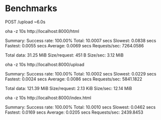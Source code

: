 # Benchmarks
POST /upload
~6.0s

oha -z 10s http://localhost:8000/html

Summary:
  Success rate: 100.00%
  Total:        10.0007 secs
  Slowest:      0.0838 secs
  Fastest:      0.0055 secs
  Average:      0.0069 secs
  Requests/sec: 7264.0586

  Total data:   31.25 MiB
  Size/request: 451 B
  Size/sec:     3.12 MiB

oha -z 10s http://localhost:8000/upload

Summary:
  Success rate: 100.00%
  Total:        10.0002 secs
  Slowest:      0.0229 secs
  Fastest:      0.0024 secs
  Average:      0.0086 secs
  Requests/sec: 5841.1822

  Total data:   121.39 MiB
  Size/request: 2.13 KiB
  Size/sec:     12.14 MiB

oha -z 10s http://localhost:8000/index.html

Summary:
  Success rate: 100.00%
  Total:        10.0010 secs
  Slowest:      0.0462 secs
  Fastest:      0.0169 secs
  Average:      0.0205 secs
  Requests/sec: 2439.8453